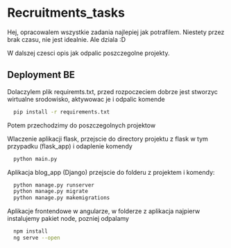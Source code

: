 
# Recruitments_tasks 

Hej, opracowalem wszystkie zadania najlepiej jak potrafilem. Niestety przez brak czasu, nie jest idealnie. Ale dziala :D

W dalszej czesci opis jak odpalic poszczegolne projekty.


## Deployment BE 

Dolaczylem plik requiremts.txt, przed rozpoczeciem dobrze jest stworzyc wirtualne srodowisko, aktywowac je i odpalic komende

```bash
  pip install -r requirements.txt
```

Potem przechodzimy do poszczegolnych projektow

Wlaczenie aplikacji flask, przejscie do directory projektu z flask w tym przypadku (flask_app) i odaplenie komendy 

```bash
  python main.py
```

Aplikacja blog_app (Django) przejscie do folderu z projektem i komendy:
```bash
  python manage.py runserver
  python manage.py migrate
  python manage.py makemigrations
```

Aplikacje frontendowe w angularze, w folderze z aplikacja najpierw instalujemy pakiet node, pozniej odpalamy 
```bash
  npm install 
  ng serve --open
```


